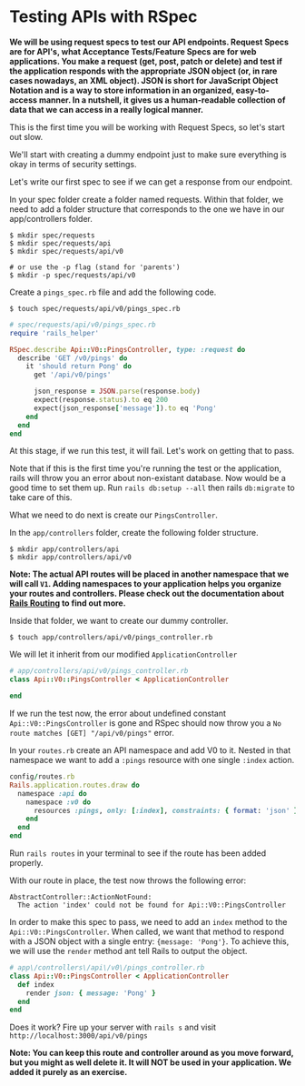 # Testing APIs with RSpec

**We will be using request specs to test our API endpoints. Request Specs are for API's, what Acceptance Tests/Feature Specs are for web applications. You make a request (get, post, patch or delete) and test if the application responds with the appropriate JSON object (or, in rare cases nowadays, an XML object). JSON is short for JavaScript Object Notation and is a way to store information in an organized, easy-to-access manner. In a nutshell, it gives us a human-readable collection of data that we can access in a really logical manner.**

This is the first time you will be working with Request Specs, so let's start out slow.

We'll start with creating a dummy endpoint just to make sure everything is okay in terms of security settings.

Let's write our first spec to see if we can get a response from our endpoint.

In your spec folder create a folder named requests. Within that folder, we need to add a folder structure that corresponds to the one we have in our app/controllers folder.

```shell
$ mkdir spec/requests
$ mkdir spec/requests/api
$ mkdir spec/requests/api/v0

# or use the -p flag (stand for 'parents')
$ mkdir -p spec/requests/api/v0
```

Create a `pings_spec.rb` file and add the following code.

```shell
$ touch spec/requests/api/v0/pings_spec.rb
```

```ruby
# spec/requests/api/v0/pings_spec.rb
require 'rails_helper'

RSpec.describe Api::V0::PingsController, type: :request do
  describe 'GET /v0/pings' do
    it 'should return Pong' do
      get '/api/v0/pings'

      json_response = JSON.parse(response.body)
      expect(response.status).to eq 200
      expect(json_response['message']).to eq 'Pong'
    end
  end
end
```

At this stage, if we run this test, it will fail. Let's work on getting that to pass.

Note that if this is the first time you're running the test or the application, rails will throw you an error about non-existant database. Now would be a good time to set them up. Run `rails db:setup --all` then rails `db:migrate` to take care of this.

What we need to do next is create our `PingsController`.

In the `app/controllers` folder, create the following folder structure.

```shell
$ mkdir app/controllers/api
$ mkdir app/controllers/api/v0
```

**Note: The actual API routes will be placed in another namespace that we will call `V1`. Adding namespaces to your application helps you organize your routes and controllers. Please check out the documentation about [Rails Routing](https://guides.rubyonrails.org/routing.html#controller-namespaces-and-routing) to find out more.**

Inside that folder, we want to create our dummy controller.

```shell
$ touch app/controllers/api/v0/pings_controller.rb
```

We will let it inherit from our modified `ApplicationController`

```ruby
# app/controllers/api/v0/pings_controller.rb
class Api::V0::PingsController < ApplicationController

end
```

If we run the test now, the error about undefined constant `Api::V0::PingsController` is gone and RSpec should now throw you a `No route matches [GET] "/api/v0/pings"` error.

In your `routes.rb` create an API namespace and add V0 to it. Nested in that namespace we want to add a `:pings` resource with one single `:index` action.

```ruby
config/routes.rb
Rails.application.routes.draw do
  namespace :api do
    namespace :v0 do
      resources :pings, only: [:index], constraints: { format: 'json' }
    end
  end
end
```

Run `rails routes` in your terminal to see if the route has been added properly.

With our route in place, the test now throws the following error:

```
AbstractController::ActionNotFound:
  The action 'index' could not be found for Api::V0::PingsController
```

In order to make this spec to pass, we need to add an `index` method to the `Api::V0::PingsController`. When called, we want that method to respond with a JSON object with a single entry: `{message: 'Pong'}`. To achieve this, we will use the `render` method ant tell Rails to output the object.

```ruby
# app\/controllers\/api\/v0\/pings_controller.rb
class Api::V0::PingsController < ApplicationController
  def index
    render json: { message: 'Pong' }
  end
end
```

Does it work? Fire up your server with `rails s` and visit `http://localhost:3000/api/v0/pings`

**Note: You can keep this route and controller around as you move forward, but you might as well delete it. It will NOT be used in your application. We added it purely as an exercise.**